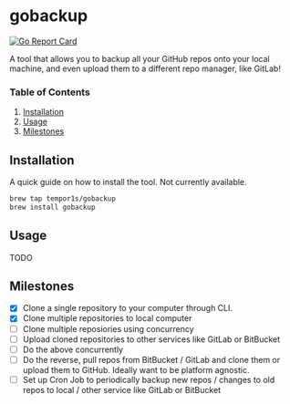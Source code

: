 # gobackup

[![Go Report Card](https://goreportcard.com/badge/github.com/tempor1s/gobackup)](https://goreportcard.com/report/github.com/tempor1s/gobackup)

A tool that allows you to backup all your GitHub repos onto your local machine, and even upload them to a different repo manager, like GitLab!

### Table of Contents

1. [Installation]("#installation")
2. [Usage]("#usage")
3. [Milestones]("#milestones")

## Installation

A quick guide on how to install the tool. Not currently available.

```bash
brew tap tempor1s/gobackup
brew install gobackup
```

## Usage

TODO

## Milestones

- [x] Clone a single repository to your computer through CLI.
- [x] Clone multiple repositories to local computer
- [ ] Clone multiple reposiories using concurrency
- [ ] Upload cloned repositories to other services like GitLab or BitBucket
- [ ] Do the above concurrently
- [ ] Do the reverse, pull repos from BitBucket / GitLab and clone them or upload them to GitHub. Ideally want to be platform agnostic.
- [ ] Set up Cron Job to periodically backup new repos / changes to old repos to local / other service like GitLab or BitBucket
